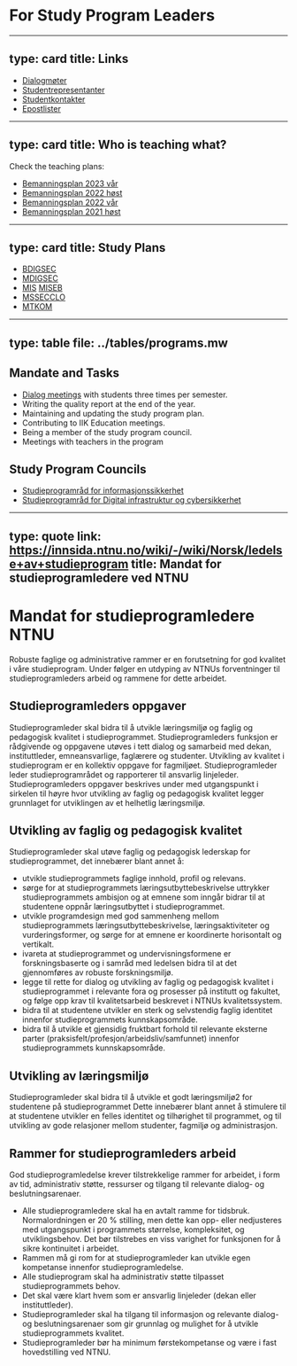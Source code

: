 

# For Study Program Leaders


---
type: card
title: Links
---
* [Dialogmøter](dialogmøter-spl.html)
* [Studentrepresentanter](studenter.html)
* [Studentkontakter](studentkontakt.html)
* [Epostlister](epostlister.html)



---
type: card
title: Who is teaching what?
---
Check the teaching plans:
* [Bemanningsplan 2023 vår](plan-2023-v.html)
* [Bemanningsplan 2022 høst](plan-2022-h.html)
* [Bemanningsplan 2022 vår](plan-2022-v.html)
* [Bemanningsplan 2021 høst](plan-2021-h.html)


---
type: card
title: Study Plans
---
* [BDIGSEC](../program/bdigsec.html)
* [MDIGSEC](../program/mdigsec.html)
* [MIS](../program/mis.html) [MISEB](../program/miseb.html)
* [MSSECCLO](../program/mssecclo.html)
* [MTKOM](../program/mtkom.html)



---
type: table
file: ../tables/programs.mw
---


## Mandate and Tasks

* [Dialog meetings](dialogmøter-spl.html) with students three times per semester.
* Writing the quality report at the end of the year.
* Maintaining and updating the study program plan.
* Contributing to IIK Education meetings.
* Being a member of the study program council.
* Meetings with teachers in the program


## Study Program Councils



* [Studieprogramråd for informasjonssikkerhet](https://i.ntnu.no/wiki/-/wiki/Norsk/Studieprogramråd+for+informasjonssikkerhet)
* [Studieprogramråd for Digital infrastruktur og cybersikkerhet](https://i.ntnu.no/wiki/-/wiki/Norsk/Studieprogramråd+for+Digital+infrastruktur+og+cybersikkerhet)


---
type: quote
link: https://innsida.ntnu.no/wiki/-/wiki/Norsk/ledelse+av+studieprogram
title: Mandat for studieprogramledere ved NTNU
---
# Mandat for studieprogramledere NTNU
Robuste faglige og administrative rammer er en forutsetning for god kvalitet i våre studieprogram. Under følger en utdyping av NTNUs forventninger til studieprogramleders arbeid og rammene for dette arbeidet.

## Studieprogramleders oppgaver
Studieprogramleder skal bidra til å utvikle læringsmiljø og faglig og pedagogisk kvalitet i studieprogrammet. Studieprogramleders funksjon er rådgivende og oppgavene utøves i tett dialog og samarbeid med dekan, instituttleder, emneansvarlige, faglærere og studenter. Utvikling av kvalitet i studieprogram er en kollektiv oppgave for fagmiljøet. Studieprogramleder leder studieprogramrådet og rapporterer til ansvarlig linjeleder. Studieprogramleders oppgaver beskrives under med utgangspunkt i sirkelen til høyre hvor utvikling av faglig og pedagogisk kvalitet legger grunnlaget for utviklingen av et helhetlig læringsmiljø.

## Utvikling av faglig og pedagogisk kvalitet
Studieprogramleder skal utøve faglig og pedagogisk lederskap for studieprogrammet, det innebærer blant annet å:

* utvikle studieprogrammets faglige innhold, profil og relevans.
* sørge for at studieprogrammets læringsutbyttebeskrivelse uttrykker studieprogrammets ambisjon
og at emnene som inngår bidrar til at studentene oppnår læringsutbyttet i studieprogrammet.
* utvikle programdesign med god sammenheng mellom studieprogrammets læringsutbyttebeskrivelse, læringsaktiviteter og vurderingsformer, og sørge for at emnene er koordinerte horisontalt og vertikalt.
* ivareta at studieprogrammet og undervisningsformene er forskningsbaserte og i samråd med ledelsen bidra til at det gjennomføres av robuste forskningsmiljø.
* legge til rette for dialog og utvikling av faglig og pedagogisk kvalitet i studieprogrammet i relevante fora og prosesser på institutt og fakultet, og følge opp krav til kvalitetsarbeid beskrevet i NTNUs kvalitetssystem.
* bidra til at studentene utvikler en sterk og selvstendig faglig identitet innenfor studieprogrammets kunnskapsområde.
* bidra til å utvikle et gjensidig fruktbart forhold til relevante eksterne parter (praksisfelt/profesjon/arbeidsliv/samfunnet) innenfor studieprogrammets kunnskapsområde.

## Utvikling av læringsmiljø

Studieprogramleder skal bidra til å utvikle et godt læringsmiljø2 for studentene på studieprogrammet Dette innebærer blant annet å stimulere til at studentene utvikler en felles identitet og tilhørighet til programmet, og til utvikling av gode relasjoner mellom studenter, fagmiljø og administrasjon.

## Rammer for studieprogramleders arbeid

God studieprogramledelse krever tilstrekkelige rammer for arbeidet, i form av tid, administrativ støtte, ressurser og tilgang til relevante dialog- og beslutningsarenaer.

* Alle studieprogramledere skal ha en avtalt ramme for tidsbruk. Normalordningen er 20 % stilling, men dette kan opp- eller nedjusteres med utgangspunkt i programmets størrelse, kompleksitet, og utviklingsbehov. Det bør tilstrebes en viss varighet for funksjonen for å sikre kontinuitet i arbeidet.
* Rammen må gi rom for at studieprogramleder kan utvikle egen kompetanse innenfor studieprogramledelse.
* Alle studieprogram skal ha administrativ støtte tilpasset studieprogrammets behov.
* Det skal være klart hvem som er ansvarlig linjeleder (dekan eller instituttleder).
* Studieprogramleder skal ha tilgang til informasjon og relevante dialog- og beslutningsarenaer som gir grunnlag og mulighet for å utvikle studieprogrammets kvalitet.
* Studieprogramleder bør ha minimum førstekompetanse og være i fast hovedstilling ved NTNU.

